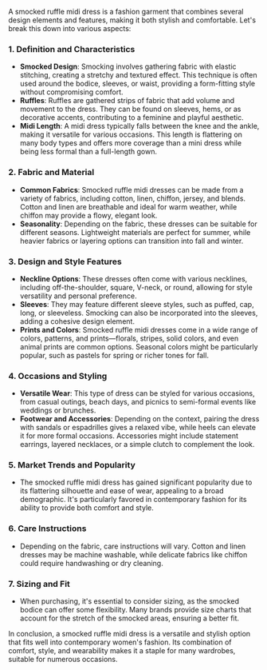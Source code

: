 A smocked ruffle midi dress is a fashion garment that combines several design elements and features, making it both stylish and comfortable. Let's break this down into various aspects:

### 1. **Definition and Characteristics**
- **Smocked Design**: Smocking involves gathering fabric with elastic stitching, creating a stretchy and textured effect. This technique is often used around the bodice, sleeves, or waist, providing a form-fitting style without compromising comfort.
- **Ruffles**: Ruffles are gathered strips of fabric that add volume and movement to the dress. They can be found on sleeves, hems, or as decorative accents, contributing to a feminine and playful aesthetic.
- **Midi Length**: A midi dress typically falls between the knee and the ankle, making it versatile for various occasions. This length is flattering on many body types and offers more coverage than a mini dress while being less formal than a full-length gown.

### 2. **Fabric and Material**
- **Common Fabrics**: Smocked ruffle midi dresses can be made from a variety of fabrics, including cotton, linen, chiffon, jersey, and blends. Cotton and linen are breathable and ideal for warm weather, while chiffon may provide a flowy, elegant look.
- **Seasonality**: Depending on the fabric, these dresses can be suitable for different seasons. Lightweight materials are perfect for summer, while heavier fabrics or layering options can transition into fall and winter.

### 3. **Design and Style Features**
- **Neckline Options**: These dresses often come with various necklines, including off-the-shoulder, square, V-neck, or round, allowing for style versatility and personal preference.
- **Sleeves**: They may feature different sleeve styles, such as puffed, cap, long, or sleeveless. Smocking can also be incorporated into the sleeves, adding a cohesive design element.
- **Prints and Colors**: Smocked ruffle midi dresses come in a wide range of colors, patterns, and prints—florals, stripes, solid colors, and even animal prints are common options. Seasonal colors might be particularly popular, such as pastels for spring or richer tones for fall.

### 4. **Occasions and Styling**
- **Versatile Wear**: This type of dress can be styled for various occasions, from casual outings, beach days, and picnics to semi-formal events like weddings or brunches.
- **Footwear and Accessories**: Depending on the context, pairing the dress with sandals or espadrilles gives a relaxed vibe, while heels can elevate it for more formal occasions. Accessories might include statement earrings, layered necklaces, or a simple clutch to complement the look.

### 5. **Market Trends and Popularity**
- The smocked ruffle midi dress has gained significant popularity due to its flattering silhouette and ease of wear, appealing to a broad demographic. It's particularly favored in contemporary fashion for its ability to provide both comfort and style.

### 6. **Care Instructions**
- Depending on the fabric, care instructions will vary. Cotton and linen dresses may be machine washable, while delicate fabrics like chiffon could require handwashing or dry cleaning.

### 7. **Sizing and Fit**
- When purchasing, it's essential to consider sizing, as the smocked bodice can offer some flexibility. Many brands provide size charts that account for the stretch of the smocked areas, ensuring a better fit.

In conclusion, a smocked ruffle midi dress is a versatile and stylish option that fits well into contemporary women's fashion. Its combination of comfort, style, and wearability makes it a staple for many wardrobes, suitable for numerous occasions.